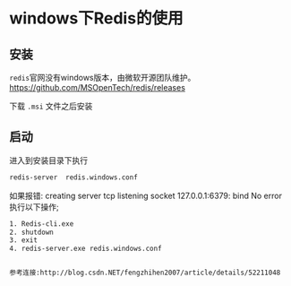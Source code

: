 # windows下Redis的使用


## 安装
`redis`官网没有windows版本，由微软开源团队维护。https://github.com/MSOpenTech/redis/releases

下载 `.msi` 文件之后安装

## 启动
进入到安装目录下执行
```bash
redis-server  redis.windows.conf  
```
如果报错: creating server tcp listening socket 127.0.0.1:6379: bind No error
执行以下操作;
```bash
1. Redis-cli.exe
2. shutdown
3. exit
4. redis-server.exe redis.windows.conf


参考连接:http://blog.csdn.NET/fengzhihen2007/article/details/52211048
```